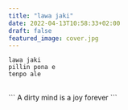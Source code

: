 ```yaml
---
title: "lawa jaki"
date: 2022-04-13T10:58:33+02:00
draft: false
featured_image: cover.jpg
---
```


```
lawa jaki
pillin pona e
tenpo ale
```
<br>
```
A dirty mind
is a joy
forever
```
